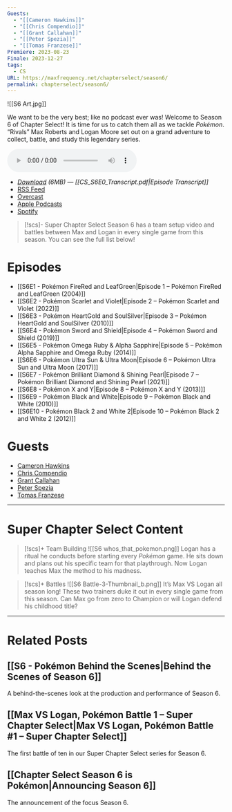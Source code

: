 ```yaml
---
Guests:
  - "[[Cameron Hawkins]]"
  - "[[Chris Compendio]]"
  - "[[Grant Callahan]]"
  - "[[Peter Spezia]]"
  - "[[Tomas Franzese]]"
Premiere: 2023-08-23
Finale: 2023-12-27
tags:
  - CS
URL: https://maxfrequency.net/chapterselect/season6/
permalink: chapterselect/season6/
---
```

![[S6 Art.jpg]]

We want to be the very best; like no podcast ever was! Welcome to Season 6 of Chapter Select! It is time for us to catch them all as we tackle *Pokémon*. “Rivals” Max Roberts and Logan Moore set out on a grand adventure to collect, battle, and study this legendary series.

<audio controls>
  <source src="https://traffic.libsyn.com/chapterselectpod/CS_S6E0_Final.mp3">
</audio>

- *[Download](https://traffic.libsyn.com/chapterselectpod/CS_S6E0_Final.mp3) (6MB)  — [[CS_S6E0_Transcript.pdf|Episode Transcript]]*
- [RSS Feed](https://chapterselectpod.libsyn.com/rss)
- [Overcast](https://overcast.fm/itunes1568777352/chapter-select)
- [Apple Podcasts](https://podcasts.apple.com/us/podcast/chapter-select/id1568777352)
- [Spotify](https://open.spotify.com/show/4f1TLZXbwtSX7uHROe9KlS)

> [!scs]- Super Chapter Select
> Season 6 has a team setup video and battles between Max and Logan in every single game from this season. You can see the full list below!

# Episodes

- [[S6E1 - Pokémon FireRed and LeafGreen|Episode 1 – Pokémon FireRed and LeafGreen (2004)]]
- [[S6E2 - Pokémon Scarlet and Violet|Episode 2 – Pokémon Scarlet and Violet (2022)]]
- [[S6E3 - Pokémon HeartGold and SoulSilver|Episode 3 – Pokémon HeartGold and SoulSilver (2010)]]
- [[S6E4 - Pokémon Sword and Shield|Episode 4 – Pokémon Sword and Shield (2019)]]
- [[S6E5 - Pokémon Omega Ruby & Alpha Sapphire|Episode 5 – Pokémon Alpha Sapphire and Omega Ruby (2014)]]
- [[S6E6 - Pokémon Ultra Sun & Ultra Moon|Episode 6 – Pokémon Ultra Sun and Ultra Moon (2017)]]
- [[S6E7 - Pokémon Brilliant Diamond & Shining Pearl|Episode 7 – Pokémon Brilliant Diamond and Shining Pearl (2021)]]
- [[S6E8 - Pokémon X and Y|Episode 8 – Pokémon X and Y (2013)]]
- [[S6E9 - Pokémon Black and White|Episode 9 – Pokémon Black and White (2010)]]
- [[S6E10 - Pokémon Black 2 and White 2|Episode 10 – Pokémon Black 2 and White 2 (2012)]]
# Guests

- [Cameron Hawkins](https://twitter.com/CamFinalMix)
- [Chris Compendio](https://twitter.com/Compenderizer)
- [Grant Callahan](https://www.threads.net/@grant__callahan)
- [Peter Spezia](https://twitter.com/petespeakeasy)
- [Tomas Franzese](https://twitter.com/TomasFranzese)

---
# Super Chapter Select Content

> [!scs]+ Team Building
> ![[S6 whos_that_pokemon.png]]
> Logan has a ritual he conducts before starting every *Pokémon* game. He sits down and plans out his specific team for that playthrough. Now Logan teaches Max the method to his madness.

> [!scs]+ Battles
> ![[S6 Battle-3-Thumbnail_b.png]]
> It’s Max VS Logan all season long! These two trainers duke it out in every single game from this season. Can Max go from zero to Champion or will Logan defend his childhood title?

---
# Related Posts
## [[S6 - Pokémon Behind the Scenes|Behind the Scenes of Season 6]]

A behind-the-scenes look at the production and performance of Season 6.
## [[Max VS Logan, Pokémon Battle 1 – Super Chapter Select|Max VS Logan, Pokémon Battle #1 – Super Chapter Select]]

The first battle of ten in our Super Chapter Select series for Season 6.
## [[Chapter Select Season 6 is Pokémon|Announcing Season 6]]

The announcement of the focus Season 6.